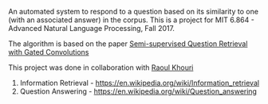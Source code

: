 An automated system to respond to a question based on its similarity to one (with an associated answer) in the corpus. This is a project for MIT 6.864 - Advanced Natural Language Processing, Fall 2017.

The algorithm is based on the paper [Semi-supervised Question Retrieval with Gated Convolutions](https://arxiv.org/pdf/1512.05726.pdf)

This project was done in collaboration with [Raoul Khouri](https://github.com/Keyrat06)

1. Information Retrieval - <https://en.wikipedia.org/wiki/Information_retrieval>
2. Question Answering - <https://en.wikipedia.org/wiki/Question_answering> 
